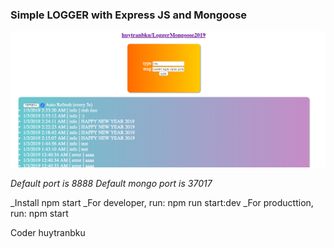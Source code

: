 ### Simple LOGGER with Express JS and Mongoose ###

![Screenshot](screenshot.png)

*Default port is 8888*
*Default mongo port is 37017*

_Install
npm start
_For developer, run:
npm run start:dev
_For producttion, run:
npm start

Coder huytranbku